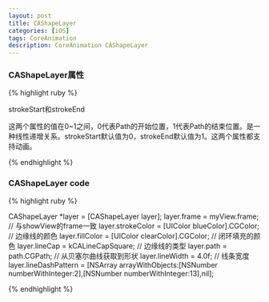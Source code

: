 ```yaml
---
layout: post
title: CAShapeLayer
categories: [iOS]
tags: CoreAnimation
description: CoreAnimation CAShapeLayer
---
```


<h3>CAShapeLayer属性</h3>

{% highlight ruby %}

strokeStart和strokeEnd
    
这两个属性的值在0~1之间，0代表Path的开始位置，1代表Path的结束位置。是一种线性递增关系。strokeStart默认值为0，strokeEnd默认值为1。这两个属性都支持动画。

{% endhighlight %}


<h3>CAShapeLayer code</h3>

{% highlight ruby %}

CAShapeLayer *layer = [CAShapeLayer layer];
    layer.frame         = myView.frame;                // 与showView的frame一致
    layer.strokeColor   = [UIColor blueColor].CGColor;   // 边缘线的颜色
    layer.fillColor     = [UIColor clearColor].CGColor;   // 闭环填充的颜色
    layer.lineCap       = kCALineCapSquare;               // 边缘线的类型
    layer.path          = path.CGPath;                    // 从贝塞尔曲线获取到形状
    layer.lineWidth     = 4.0f;                           // 线条宽度
    layer.lineDashPattern = [NSArray arrayWithObjects:[NSNumber numberWithInteger:2],[NSNumber numberWithInteger:13],nil];
    
{% endhighlight %}
